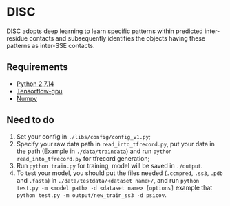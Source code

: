 # DISC

DISC adopts deep learning to learn specific patterns within predicted inter-residue contacts and subsequently identifies the objects having these patterns as inter-SSE contacts.

## Requirements

- [Python 2.7.14](https://www.python.org/downloads/release/python-2714/)
- [Tensorflow-gpu](https://www.tensorflow.org/install/install_linux)
- [Numpy](https://github.com/numpy/numpy/blob/master/INSTALL.rst.txt)

## Need to do

1. Set your config in `./libs/config/config_v1.py`;
2. Specify your raw data path in `read_into_tfrecord.py`, put your data in the path (Example in `./data/traindata`) and run `python read_into_tfrecord.py` for tfrecord generation;
3. Run `python train.py` for training, model will be saved in `./output`.
4. To test your model, you should put the files needed (`.ccmpred`, `.ss3`, `.pdb` and `.fasta`) in `./data/testdata/<dataset name>/`, and run `python test.py -m <model path> -d <dataset name> [options]` example that `python test.py -m output/new_train_ss3 -d psicov`.
